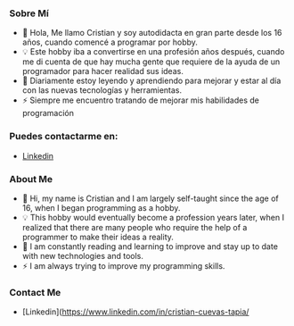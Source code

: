 ### Sobre Mí

- 👋 Hola, Me llamo Cristian y soy autodidacta en gran parte desde los 16 años, cuando comencé a programar por hobby.
- 💡 Este hobby iba a convertirse en una profesión años después, cuando me di cuenta de que hay mucha gente que requiere de la ayuda de un programador para hacer realidad sus ideas.
- 👀 Diariamente estoy leyendo y aprendiendo para mejorar y estar al día con las nuevas tecnologías y herramientas.
- ⚡ Siempre me encuentro tratando de mejorar mis habilidades de programación

### Puedes contactarme en:

- [Linkedin](https://www.linkedin.com/in/cristian-cuevas-tapia/)

### About Me

- 👋 Hi, my name is Cristian and I am largely self-taught since the age of 16, when I began programming as a hobby.
- 💡 This hobby would eventually become a profession years later, when I realized that there are many people who require the help of a programmer to make their ideas a reality.
- 👀 I am constantly reading and learning to improve and stay up to date with new technologies and tools.
- ⚡ I am always trying to improve my programming skills.

### Contact Me

- [Linkedin](https://www.linkedin.com/in/cristian-cuevas-tapia/
